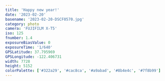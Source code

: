 ```yaml
---
title: 'Happy new year!'
date: '2023-02-20'
basename: '2023-02-20-DSCF0570.jpg'
category: photo
camera: 'FUJIFILM X-T5'
iso: 125
fnumber: 1.4
exposureBiasValue: 0
exposureTime: '1/640'
GPSLatitude: 37.795969
GPSLongitude: -122.406731
width: 7728
height: 5152
colorPalette: ['#322a29', '#cac8ca', '#a9abad', '#8b4e4c', '#7f8b99']
---
```

